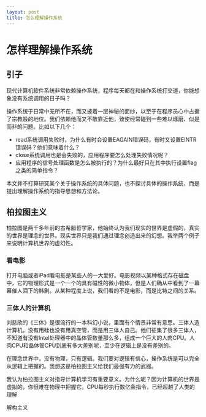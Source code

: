 ```yaml
---
layout: post
title: 怎么理解操作系统
---
```


# 怎样理解操作系统

## 引子

现代计算机软件系统非常依赖操作系统，程序每天都在和操作系统打交道，你能想象没有系统调用的日子吗？

操作系统于日常中无所不在，而又披着一层神秘的面纱，以至于在程序员心中占据了宗教般的地位。我们依赖他而又不敢靠近他，致使经常碰到一些难以琢磨、似是而非的问题。比如以下几个：

* read系统调用失败时，为什么有时会设置EAGAIN错误码，有时又设置EINTR错误码？他们意味着什么？
* close系统调用也是会失败的，应用程序要怎么处理失败情况呢？
* 应用程序的信号处理函数是怎么被执行的？为什么最好只在其中执行设置flag之类的简单指令？

本文并不打算研究某个关于操作系统的具体问题，也不探讨具体的操作系统，而是提出理解操作系统的指导思想和方法论。

## 柏拉图主义

柏拉图是两千多年前的古希腊哲学家，他始终认为我们现实的世界是虚假的，真实的世界是理念的世界。现实世界只是我们通过理念创造出来的幻想。我举两个例子来说明计算机世界的虚幻性。

### 看电影

打开电脑或者iPad看电影是某些人的一大爱好。电影视频以某种格式存在磁盘中，它的物理形式是一个一个的具有磁性的微小物体，但是人们确从中看到了一幕幕催人泪下的韩剧。从某种程度上说，我们看的不是电影，而是比特之间的关系。

### 三体人的计算机

刘慈欣的《三体》是很流行的一本科幻小说，里面有个情景非常有意思。三体人造计算机，没有用硅也没有用真空管，而是用三体人自己。他们征集了很多三体人，不知道有没有Intel处理器中的晶体管数量那么多，组成一个巨大的人肉CPU。人肉CPU和晶体管CPU到底有多大差别呢，至少在逻辑上是没有差别的。

在理念世界中，没有物理，只有逻辑。我们要对逻辑有信心，操作系统是可以完全从逻辑上把握的。我想这是柏拉图主义给我们最强有力的武器。


我认为柏拉图主义对指导计算机学习有重要意义。为什么呢？因为计算机的世界是虚拟的，你很难在物理中把握它。CPU每秒执行数亿条指令，已经超越了人类的理解

解构主义

